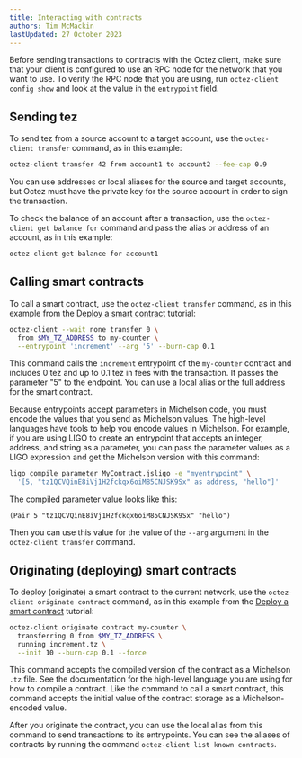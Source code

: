 ```yaml
---
title: Interacting with contracts
authors: Tim McMackin
lastUpdated: 27 October 2023
---
```


Before sending transactions to contracts with the Octez client, make sure that your client is configured to use an RPC node for the network that you want to use.
To verify the RPC node that you are using, run `octez-client config show` and look at the value in the `entrypoint` field.

## Sending tez

To send tez from a source account to a target account, use the `octez-client transfer` command, as in this example:

```bash
octez-client transfer 42 from account1 to account2 --fee-cap 0.9
```

You can use addresses or local aliases for the source and target accounts, but Octez must have the private key for the source account in order to sign the transaction.

To check the balance of an account after a transaction, use the `octez-client get balance for` command and pass the alias or address of an account, as in this example:

```bash
octez-client get balance for account1
```

## Calling smart contracts

To call a smart contract, use the `octez-client transfer` command, as in this example from the [Deploy a smart contract](../../tutorials/smart-contract) tutorial:

```bash
octez-client --wait none transfer 0 \
  from $MY_TZ_ADDRESS to my-counter \
  --entrypoint 'increment' --arg '5' --burn-cap 0.1
```

This command calls the `increment` entrypoint of the `my-counter` contract and includes 0 tez and up to 0.1 tez in fees with the transaction.
It passes the parameter "5" to the endpoint.
You can use a local alias or the full address for the smart contract.

Because entrypoints accept parameters in Michelson code, you must encode the values that you send as Michelson values.
The high-level languages have tools to help you encode values in Michelson.
For example, if you are using LIGO to create an entrypoint that accepts an integer, address, and string as a parameter, you can pass the parameter values as a LIGO expression and get the Michelson version with this command:

```bash
ligo compile parameter MyContract.jsligo -e "myentrypoint" \
  '[5, "tz1QCVQinE8iVj1H2fckqx6oiM85CNJSK9Sx" as address, "hello"]'
```

The compiled parameter value looks like this:

```
(Pair 5 "tz1QCVQinE8iVj1H2fckqx6oiM85CNJSK9Sx" "hello")
```

Then you can use this value for the value of the `--arg` argument in the `octez-client transfer` command.

## Originating (deploying) smart contracts

To deploy (originate) a smart contract to the current network, use the `octez-client originate contract` command, as in this example from the [Deploy a smart contract](../../tutorials/smart-contract) tutorial:

```bash
octez-client originate contract my-counter \
  transferring 0 from $MY_TZ_ADDRESS \
  running increment.tz \
  --init 10 --burn-cap 0.1 --force
```

This command accepts the compiled version of the contract as a Michelson `.tz` file.
See the documentation for the high-level language you are using for how to compile a contract.
Like the command to call a smart contract, this command accepts the initial value of the contract storage as a Michelson-encoded value.

After you originate the contract, you can use the local alias from this command to send transactions to its entrypoints.
You can see the aliases of contracts by running the command `octez-client list known contracts`.
